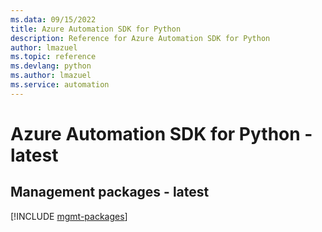 ```yaml
---
ms.data: 09/15/2022
title: Azure Automation SDK for Python
description: Reference for Azure Automation SDK for Python
author: lmazuel
ms.topic: reference
ms.devlang: python
ms.author: lmazuel
ms.service: automation
---
```

# Azure Automation SDK for Python - latest

## Management packages - latest
[!INCLUDE [mgmt-packages](automation-mgmt-index.md)]